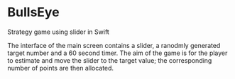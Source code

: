 # BullsEye
Strategy game using slider in Swift

The interface of the main screen contains a slider, a ranodmly generated target number and a 60 second timer.
The aim of the game is for the player to estimate and move the slider to the target value; the corresponding number of points are then allocated.




